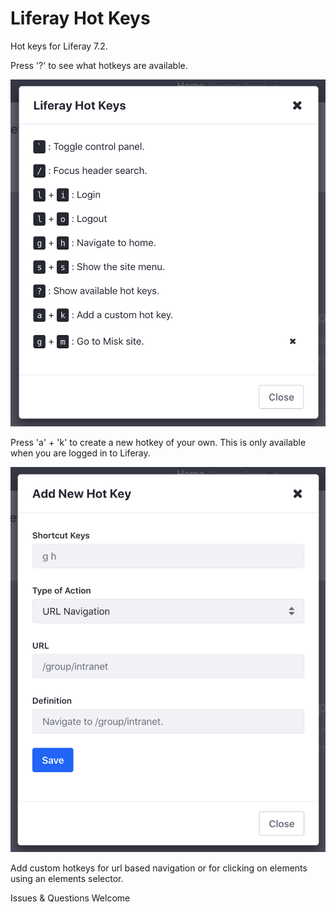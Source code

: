 # Liferay Hot Keys

Hot keys for Liferay 7.2. 

Press '?' to see what hotkeys are available.

![availableHotKeys](/images/AvailableHotkeys.png)

Press 'a' + 'k' to create a new hotkey of your own. This is only available when you are logged in to Liferay.

![AddHotKey](/images/AddHotKey.png)

Add custom hotkeys for url based navigation or for clicking on elements using an elements selector.

Issues & Questions Welcome